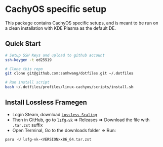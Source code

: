 # CachyOS specific setup

This package contains CachyOS specific setups, and is meant to be run on a clean
installation with KDE Plasma as the default DE.

## Quick Start

```bash
# Setup SSH Keys and upload to github account
ssh-keygen -t ed25519

# Clone this repo
git clone git@github.com:samhwang/dotfiles.git ~/.dotfiles

# Run install script
bash ~/.dotfiles/profiles/linux-cachyos/scripts/install.sh
```

## Install Lossless Framegen
- Login Steam, download [`Lossless Scaling`](https://store.steampowered.com/app/993090/Lossless_Scaling/)
- Then in GitHub, go to [`lsfg-vk`](https://github.com/PancakeTAS/lsfg-vk) => Releases => Download the file with `.tar.zst` suffix
- Open Terminal, Go to the downloads folder => Run:

```shell
paru -U lsfg-vk-<VERSION>x86_64.tar.zst
```
